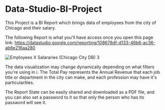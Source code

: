 # Data-Studio-BI-Project

This Project is a BI Report which brings data of employees from the city of Chicago and their salary.

The following Report is what you'll have access once you open this page link: https://datastudio.google.com/reporting/108678df-d133-46b6-ac36-ab6e216aa280

![Employees X Salararies (Chicago City DB) 3](https://user-images.githubusercontent.com/87951323/174862020-97fe9f10-cd34-43b7-9a26-4b9cf1b741a9.png)

The data visualization may change dynamically depending on what filters you're using in i. The Total Pay represents the Annual Revenue that each job title or department in the city can make, and each profession may have it's particularities.

The Report State can be easily shared and downloaded as a PDF file, and you can also set a password to it so that only the person who has its password will see it.
